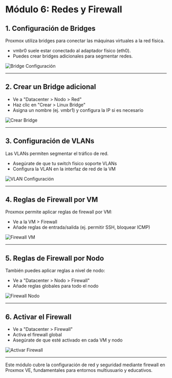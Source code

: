 
# Módulo 6: Redes y Firewall

## 1. Configuración de Bridges
Proxmox utiliza bridges para conectar las máquinas virtuales a la red física.
- vmbr0 suele estar conectado al adaptador físico (eth0).
- Puedes crear bridges adicionales para segmentar redes.

![Bridge Configuración](images/bridge_configuracion.png)

---

## 2. Crear un Bridge adicional
- Ve a "Datacenter > Nodo > Red"
- Haz clic en "Crear > Linux Bridge"
- Asigna un nombre (ej. vmbr1) y configura la IP si es necesario

![Crear Bridge](images/crear_bridge.png)

---

## 3. Configuración de VLANs
Las VLANs permiten segmentar el tráfico de red.
- Asegúrate de que tu switch físico soporte VLANs
- Configura la VLAN en la interfaz de red de la VM

![VLAN Configuración](images/vlan_configuracion.png)

---

## 4. Reglas de Firewall por VM
Proxmox permite aplicar reglas de firewall por VM:
- Ve a la VM > Firewall
- Añade reglas de entrada/salida (ej. permitir SSH, bloquear ICMP)

![Firewall VM](images/firewall_vm.png)

---

## 5. Reglas de Firewall por Nodo
También puedes aplicar reglas a nivel de nodo:
- Ve a "Datacenter > Nodo > Firewall"
- Añade reglas globales para todo el nodo

![Firewall Nodo](images/firewall_nodo.png)

---

## 6. Activar el Firewall
- Ve a "Datacenter > Firewall"
- Activa el firewall global
- Asegúrate de que esté activado en cada VM y nodo

![Activar Firewall](images/activar_firewall.png)

---

Este módulo cubre la configuración de red y seguridad mediante firewall en Proxmox VE, fundamentales para entornos multiusuario y educativos.
